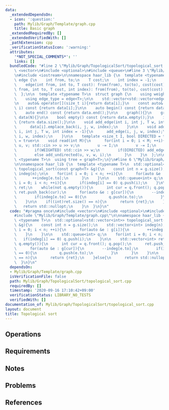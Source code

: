 ```yaml
---
data:
  _extendedDependsOn:
  - icon: ':question:'
    path: Mylib/Graph/Template/graph.cpp
    title: Basic graph
  _extendedRequiredBy: []
  _extendedVerifiedWith: []
  _pathExtension: cpp
  _verificationStatusIcon: ':warning:'
  attributes:
    '*NOT_SPECIAL_COMMENTS*': ''
    links: []
  bundledCode: "#line 2 \"Mylib/Graph/TopologicalSort/topological_sort.cpp\"\n#include\
    \ <vector>\n#include <optional>\n#include <queue>\n#line 3 \"Mylib/Graph/Template/graph.cpp\"\
    \n#include <iostream>\n\nnamespace haar_lib {\n  template <typename T>\n  struct\
    \ edge {\n    int from, to;\n    T cost;\n    int index = -1;\n    edge(){}\n\
    \    edge(int from, int to, T cost): from(from), to(to), cost(cost){}\n    edge(int\
    \ from, int to, T cost, int index): from(from), to(to), cost(cost), index(index){}\n\
    \  };\n\n  template <typename T>\n  struct graph {\n    using weight_type = T;\n\
    \    using edge_type = edge<T>;\n\n    std::vector<std::vector<edge<T>>> data;\n\
    \n    auto& operator[](size_t i){return data[i];}\n    const auto& operator[](size_t\
    \ i) const {return data[i];}\n\n    auto begin() const {return data.begin();}\n\
    \    auto end() const {return data.end();}\n\n    graph(){}\n    graph(int N):\
    \ data(N){}\n\n    bool empty() const {return data.empty();}\n    int size() const\
    \ {return data.size();}\n\n    void add_edge(int i, int j, T w, int index = -1){\n\
    \      data[i].emplace_back(i, j, w, index);\n    }\n\n    void add_undirected(int\
    \ i, int j, T w, int index = -1){\n      add_edge(i, j, w, index);\n      add_edge(j,\
    \ i, w, index);\n    }\n\n    template <size_t I, bool DIRECTED = true, bool WEIGHTED\
    \ = true>\n    void read(int M){\n      for(int i = 0; i < M; ++i){\n        int\
    \ u, v; std::cin >> u >> v;\n        u -= I;\n        v -= I;\n        T w = 1;\n\
    \        if(WEIGHTED) std::cin >> w;\n        if(DIRECTED) add_edge(u, v, w, i);\n\
    \        else add_undirected(u, v, w, i);\n      }\n    }\n  };\n\n  template\
    \ <typename T>\n  using tree = graph<T>;\n}\n#line 6 \"Mylib/Graph/TopologicalSort/topological_sort.cpp\"\
    \n\nnamespace haar_lib {\n  template <typename T>\n  std::optional<std::vector<int>>\
    \ topological_sort(const graph<T> &g){\n    const int n = g.size();\n    std::vector<int>\
    \ indeg(n);\n\n    for(int i = 0; i < n; ++i){\n      for(auto &e : g[i]){\n \
    \       ++indeg[e.to];\n      }\n    }\n\n    std::queue<int> q;\n    for(int\
    \ i = 0; i < n; ++i){\n      if(indeg[i] == 0) q.push(i);\n    }\n\n    std::vector<int>\
    \ ret;\n    while(not q.empty()){\n      int cur = q.front(); q.pop();\n     \
    \ ret.push_back(cur);\n      for(auto &e : g[cur]){\n        --indeg[e.to];\n\
    \        if(indeg[e.to] == 0){\n          q.push(e.to);\n        }\n      }\n\
    \    }\n\n    if((int)ret.size() == n){\n      return {ret};\n    }else{\n   \
    \   return std::nullopt;\n    }\n  }\n}\n"
  code: "#pragma once\n#include <vector>\n#include <optional>\n#include <queue>\n\
    #include \"Mylib/Graph/Template/graph.cpp\"\n\nnamespace haar_lib {\n  template\
    \ <typename T>\n  std::optional<std::vector<int>> topological_sort(const graph<T>\
    \ &g){\n    const int n = g.size();\n    std::vector<int> indeg(n);\n\n    for(int\
    \ i = 0; i < n; ++i){\n      for(auto &e : g[i]){\n        ++indeg[e.to];\n  \
    \    }\n    }\n\n    std::queue<int> q;\n    for(int i = 0; i < n; ++i){\n   \
    \   if(indeg[i] == 0) q.push(i);\n    }\n\n    std::vector<int> ret;\n    while(not\
    \ q.empty()){\n      int cur = q.front(); q.pop();\n      ret.push_back(cur);\n\
    \      for(auto &e : g[cur]){\n        --indeg[e.to];\n        if(indeg[e.to]\
    \ == 0){\n          q.push(e.to);\n        }\n      }\n    }\n\n    if((int)ret.size()\
    \ == n){\n      return {ret};\n    }else{\n      return std::nullopt;\n    }\n\
    \  }\n}\n"
  dependsOn:
  - Mylib/Graph/Template/graph.cpp
  isVerificationFile: false
  path: Mylib/Graph/TopologicalSort/topological_sort.cpp
  requiredBy: []
  timestamp: '2020-09-16 17:10:42+09:00'
  verificationStatus: LIBRARY_NO_TESTS
  verifiedWith: []
documentation_of: Mylib/Graph/TopologicalSort/topological_sort.cpp
layout: document
title: Topological sort
---
```


## Operations

## Requirements

## Notes

## Problems

## References
